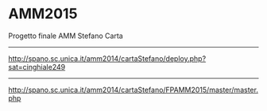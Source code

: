 # AMM2015
Progetto finale AMM
Stefano Carta

________________

http://spano.sc.unica.it/amm2014/cartaStefano/deploy.php?sat=cinghiale249

________________

http://spano.sc.unica.it/amm2014/cartaStefano/FPAMM2015/master/master.php
